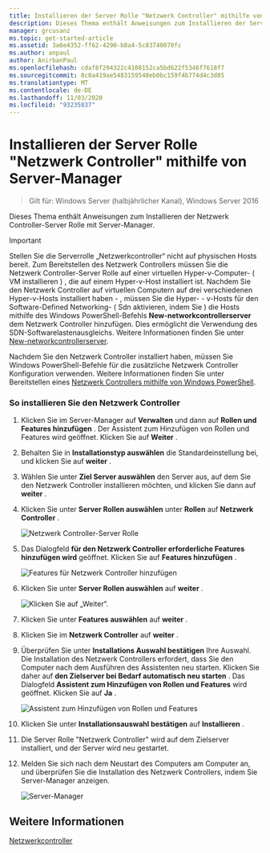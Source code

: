 ```yaml
---
title: Installieren der Server Rolle "Netzwerk Controller" mithilfe von Server-Manager
description: Dieses Thema enthält Anweisungen zum Installieren der Server Rolle "Netzwerk Controller" mithilfe von Server-Manager in Windows Server 2016.
manager: grcusanz
ms.topic: get-started-article
ms.assetid: 3a6e4352-ff62-4290-b8a4-5c83740070fc
ms.author: anpaul
author: AnirbanPaul
ms.openlocfilehash: cdaf8f294322c4108152ca5bd622f5346f7618f7
ms.sourcegitcommit: 8c0a419ae5483159548eb0bc159f4b774d4c3d85
ms.translationtype: MT
ms.contentlocale: de-DE
ms.lasthandoff: 11/03/2020
ms.locfileid: "93235837"
---
```

# <a name="install-the-network-controller-server-role-using-server-manager"></a>Installieren der Server Rolle "Netzwerk Controller" mithilfe von Server-Manager

> Gilt für: Windows Server (halbjährlicher Kanal), Windows Server 2016

Dieses Thema enthält Anweisungen zum Installieren der Netzwerk Controller-Server Rolle mit Server-Manager.

> [!IMPORTANT]
> Stellen Sie die Serverrolle „Netzwerkcontroller“ nicht auf physischen Hosts bereit. Zum Bereitstellen des Netzwerk Controllers müssen Sie die Netzwerk Controller-Server Rolle auf einer virtuellen Hyper-v-Computer- \( VM installieren \) , die auf einem Hyper-v-Host installiert ist. Nachdem Sie den Netzwerk Controller auf virtuellen Computern auf drei verschiedenen Hyper-v-Hosts installiert haben \- , müssen Sie die Hyper- \- v-Hosts für den Software-Defined Networking- \( Sdn aktivieren, indem Sie \) die Hosts mithilfe des Windows PowerShell-Befehls **New-networkcontrollerserver** dem Netzwerk Controller hinzufügen. Dies ermöglicht die Verwendung des SDN-Softwarelastenausgleichs. Weitere Informationen finden Sie unter [New-networkcontrollerserver](https://docs.microsoft.com/powershell/module/networkcontroller/new-networkcontrollerserver).

Nachdem Sie den Netzwerk Controller installiert haben, müssen Sie Windows PowerShell-Befehle für die zusätzliche Netzwerk Controller Konfiguration verwenden. Weitere Informationen finden Sie unter Bereitstellen eines [Netzwerk Controllers mithilfe von Windows PowerShell](../../deploy/Deploy-Network-Controller-using-Windows-PowerShell.md).

### <a name="to-install-network-controller"></a>So installieren Sie den Netzwerk Controller

1. Klicken Sie im Server-Manager auf **Verwalten** und dann auf **Rollen und Features hinzufügen** . Der Assistent zum Hinzufügen von Rollen und Features wird geöffnet. Klicken Sie auf **Weiter** .

2. Behalten Sie in **Installationstyp auswählen** die Standardeinstellung bei, und klicken Sie auf **weiter** .

3. Wählen Sie unter **Ziel Server auswählen** den Server aus, auf dem Sie den Netzwerk Controller installieren möchten, und klicken Sie dann auf **weiter** .

4. Klicken Sie unter **Server Rollen auswählen** unter **Rollen** auf **Netzwerk Controller** .

    ![Netzwerk Controller-Server Rolle](../../../media/Install-the-Network-Controller-server-role-using-Server-Manager/netc_install_07.jpg)

5. Das Dialogfeld **für den Netzwerk Controller erforderliche Features hinzufügen wird** geöffnet. Klicken Sie auf **Features hinzufügen** .

    ![Features für Netzwerk Controller hinzufügen](../../../media/Install-the-Network-Controller-server-role-using-Server-Manager/netc_install_06.jpg)

6. Klicken Sie unter **Server Rollen auswählen** auf **weiter** .

    ![Klicken Sie auf „Weiter“.](../../../media/Install-the-Network-Controller-server-role-using-Server-Manager/netc_install_07.jpg)

7. Klicken Sie unter **Features auswählen** auf **weiter** .

8. Klicken Sie im **Netzwerk Controller** auf **weiter** .

9. Überprüfen Sie unter **Installations Auswahl bestätigen** Ihre Auswahl. Die Installation des Netzwerk Controllers erfordert, dass Sie den Computer nach dem Ausführen des Assistenten neu starten. Klicken Sie daher auf **den Zielserver bei Bedarf automatisch neu starten** . Das Dialogfeld **Assistent zum Hinzufügen von Rollen und Features** wird geöffnet. Klicken Sie auf **Ja** .

    ![Assistent zum Hinzufügen von Rollen und Features](../../../media/Install-the-Network-Controller-server-role-using-Server-Manager/netc_install_11.jpg)

10. Klicken Sie unter **Installationsauswahl bestätigen** auf **Installieren** .

11. Die Server Rolle "Netzwerk Controller" wird auf dem Zielserver installiert, und der Server wird neu gestartet.

12. Melden Sie sich nach dem Neustart des Computers am Computer an, und überprüfen Sie die Installation des Netzwerk Controllers, indem Sie Server-Manager anzeigen.

    ![Server-Manager](../../../media/Install-the-Network-Controller-server-role-using-Server-Manager/nc_013.jpg)

## <a name="see-also"></a>Weitere Informationen
[Netzwerkcontroller](Network-Controller.md)
